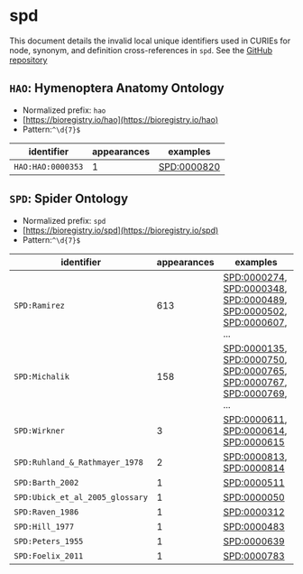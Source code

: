 # spd

This document details the invalid local unique identifiers used in CURIEs
for node, synonym, and definition cross-references in `spd`. See the [GitHub repository](https://github.com/obophenotype/spider-ontology)


## `HAO`: Hymenoptera Anatomy Ontology

- Normalized prefix: `hao`
- [https://bioregistry.io/hao](https://bioregistry.io/hao)
- Pattern:`^\d{7}$`

| identifier        |   appearances | examples                                          |
|-------------------|---------------|---------------------------------------------------|
| `HAO:HAO:0000353` |             1 | [SPD:0000820](https://bioregistry.io/SPD:0000820) |

## `SPD`: Spider Ontology

- Normalized prefix: `spd`
- [https://bioregistry.io/spd](https://bioregistry.io/spd)
- Pattern:`^\d{7}$`

| identifier                      |   appearances | examples                                                                                                                                                                                                                                                           |
|---------------------------------|---------------|--------------------------------------------------------------------------------------------------------------------------------------------------------------------------------------------------------------------------------------------------------------------|
| `SPD:Ramirez`                   |           613 | [SPD:0000274](https://bioregistry.io/SPD:0000274), [SPD:0000348](https://bioregistry.io/SPD:0000348), [SPD:0000489](https://bioregistry.io/SPD:0000489), [SPD:0000502](https://bioregistry.io/SPD:0000502), [SPD:0000607](https://bioregistry.io/SPD:0000607), ... |
| `SPD:Michalik`                  |           158 | [SPD:0000135](https://bioregistry.io/SPD:0000135), [SPD:0000750](https://bioregistry.io/SPD:0000750), [SPD:0000765](https://bioregistry.io/SPD:0000765), [SPD:0000767](https://bioregistry.io/SPD:0000767), [SPD:0000769](https://bioregistry.io/SPD:0000769), ... |
| `SPD:Wirkner`                   |             3 | [SPD:0000611](https://bioregistry.io/SPD:0000611), [SPD:0000614](https://bioregistry.io/SPD:0000614), [SPD:0000615](https://bioregistry.io/SPD:0000615)                                                                                                            |
| `SPD:Ruhland_&_Rathmayer_1978`  |             2 | [SPD:0000813](https://bioregistry.io/SPD:0000813), [SPD:0000814](https://bioregistry.io/SPD:0000814)                                                                                                                                                               |
| `SPD:Barth_2002`                |             1 | [SPD:0000511](https://bioregistry.io/SPD:0000511)                                                                                                                                                                                                                  |
| `SPD:Ubick_et_al_2005_glossary` |             1 | [SPD:0000050](https://bioregistry.io/SPD:0000050)                                                                                                                                                                                                                  |
| `SPD:Raven_1986`                |             1 | [SPD:0000312](https://bioregistry.io/SPD:0000312)                                                                                                                                                                                                                  |
| `SPD:Hill_1977`                 |             1 | [SPD:0000483](https://bioregistry.io/SPD:0000483)                                                                                                                                                                                                                  |
| `SPD:Peters_1955`               |             1 | [SPD:0000639](https://bioregistry.io/SPD:0000639)                                                                                                                                                                                                                  |
| `SPD:Foelix_2011`               |             1 | [SPD:0000783](https://bioregistry.io/SPD:0000783)                                                                                                                                                                                                                  |

